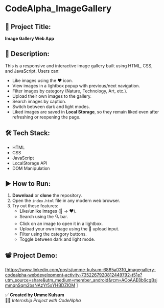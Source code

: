 # CodeAlpha_ImageGallery

## 📌 Project Title:
**Image Gallery Web App**

## 📝 Description:
This is a responsive and interactive image gallery built using HTML, CSS, and JavaScript. Users can:

- Like images using the ❤️ icon.
- View images in a lightbox popup with previous/next navigation.
- Filter images by category (Nature, Technology, Art, etc.).
- Upload their own images to the gallery.
- Search images by caption.
- Switch between dark and light modes.
- Liked images are saved in **Local Storage**, so they remain liked even after refreshing or reopening the page.

## 🛠️ Tech Stack:
- HTML
- CSS
- JavaScript
- LocalStorage API
- DOM Manipulation

## ▶️ How to Run:
1. **Download** or **clone** the repository.
2. Open the `index.html` file in any modern web browser.
3. Try out these features:
   - Like/unlike images (🤍 → ❤️).
   - Search using the 🔍 bar.
   - Click on an image to open it in a lightbox.
   - Upload your own image using the 📁 upload input.
   - Filter using the category buttons.
   - Toggle between dark and light mode.

## 📽️ Project Demo:
[https://www.linkedin.com/posts/umme-kulsum-6885a0310_imagegallery-codealpha-webdevelopment-activity-7352267920812449792-t51e?utm_source=share&utm_medium=member_android&rcm=ACoAAE8b6cgBsjmmqnSqm2bsNAzYr5xYHBDZIOM ]


✅ **Created by Umme Kulsum**  
🌸✨ *Internship Project with CodeAlpha*
